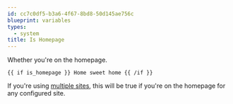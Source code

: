 ```yaml
---
id: cc7c0df5-b3a6-4f67-8bd8-50d145ae756c
blueprint: variables
types:
  - system
title: Is Homepage
---
```

Whether you're on the homepage.

```
{{ if is_homepage }} Home sweet home {{ /if }}
```

If you're using [multiple sites](/multi-site), this will be true if you're on the homepage for any configured site.
